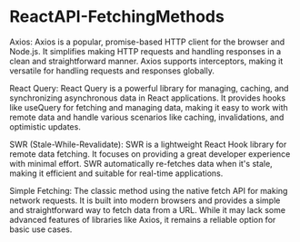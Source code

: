 # ReactAPI-FetchingMethods



Axios:
Axios is a popular, promise-based HTTP client for the browser and Node.js. It simplifies making HTTP requests and handling responses in a clean and straightforward manner. Axios supports interceptors, making it versatile for handling requests and responses globally.

React Query:
React Query is a powerful library for managing, caching, and synchronizing asynchronous data in React applications. It provides hooks like useQuery for fetching and managing data, making it easy to work with remote data and handle various scenarios like caching, invalidations, and optimistic updates.

SWR (Stale-While-Revalidate):
SWR is a lightweight React Hook library for remote data fetching. It focuses on providing a great developer experience with minimal effort. SWR automatically re-fetches data when it's stale, making it efficient and suitable for real-time applications.

Simple Fetching:
The classic method using the native fetch API for making network requests. It is built into modern browsers and provides a simple and straightforward way to fetch data from a URL. While it may lack some advanced features of libraries like Axios, it remains a reliable option for basic use cases.
